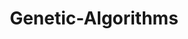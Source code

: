 ---
layout: page 
title: Genetic-Algorithms
description: Implemeting search-based optimization techniques based on the principles of Genetics and Natural Selection. It is frequently used to find optimal or near-optimal solutions to difficult problems which otherwise would take a lifetime to solve. 
img: /assets/img/ga.png 
redirect: https://github.com/Nikunj-Gupta/Genetic-Algorithms 
importance: 4 
category: IRL Lab
--- 